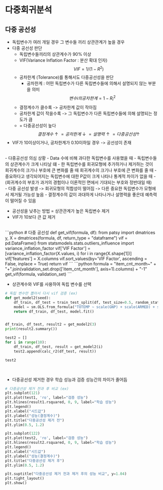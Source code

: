 # 다중회귀분석
## 다중 공선성
- 독립변수가 여러 개일 경우 그 변수들 끼리 상관관계가 높을 경우
- 다중 공선성 판단
  - 독립변수들끼리의 상관계수가 90% 이상
  - VIF(Variance Inflation Factor : 분산 확대 인자)
$$
VIF=1/(1-R^2)
$$
  - 공차한계 (Tolerance)를 통해서도 다중공선성을 판단
    - 공차한계 : 어떤 독립변수가 다른 독립변수들에 의해서 설명되지 않는 부분을 의미
$$
변수 i의 공차한계 = 1-R_i^2
$$
  - 결정계수가 클수록 -> 공차한계 값이 작아짐
  - 공차한계 값이 작을수록 -> 그 독립변수가 다른 독립변수들에 의해 설명되는 정도가 큼
  - = 다중공선성이 높다
$$
결정계수 \uparrow = 공차한계 \downarrow = 설명력 \uparrow = 다중공선성 \uparrow
$$
- VIF가 10이상이거나, 공차한계가 0.10이하일 경우 -> 공선성이 존재
<br>
- 다중공선성 의심 상황
  - Data 수에 비해 과다한 독립변수를 사용했을 때
  - 독립변수들의 상관계수가 크게 나타날 떄
  - 한 독립변수를 회귀모형에 추가하거나 제거하는 것이 회귀계수의 크기나 부호에 큰 변화를 줄 때 회귀계수의 크기나 부호에 큰 변화를 줄 때
  - 중요하다고 생각되어지는 독립변수에 대한 P값이 크게 나타나 통계적 차이가 없을 때
  - (회귀계수의 부호가 과거의 경험이나 이론적인 면에서 기대되는 부호와 정반대일 때)
<br>
- 다중 공선성 발생 -> 회귀모형의 적합성이 떨어짐 -> 다른 중요한 독립변수가 모형에서 제거될 가능성 높음
- 결정계수의 값이 과대하게 나타나거나 설명력을 좋은데 예측력이 떨어질 수 있음

- 공선성을 낮추는 방법 = 상관관계가 높은 독립변수 제거
- VIF가 10보다 큰 값 제거

<br>
```python
# 다중 공선성
def get_vif(formula, df):
    from patsy import dmatrices
    y, X = dmatrices(formula, df, return_type = "dataframe")
    vif = pd.DataFrame()
    from statsmodels.stats.outliers_influence import variance_inflation_factor
    vif['VIF Factor'] = [variance_inflation_factor(X.values, i)
                        for i in range(X.shape[1])]
    vif['features'] = X.columns
    vif.sort_values(by='VIF Factor', ascending = False, inplace = True)
    return vif
```
```python
formula = "item_cnt_month~" + "+".join(validation_set.drop(['item_cnt_month'], axis=1).columns) + "-1"
get_vif(formula, validation_set)
```
<br>

- 상관계수와 VIF를 사용하여 독립 변수를 선택


```python
# 독립 변수만 뽑아서 다시 vif 검증 (ex)
def get_model2(seed):
    df_train, df_test = train_test_split(df, test_size=0.5, random_state=seed)
    model = sm.OLS.from_formula("TOTEMP ~ scale(GNP) + scale(ARMED) + scale(UNEMP)", data=df_train)
    return df_train, df_test, model.fit()


df_train, df_test, result2 = get_model2(3)
print(result2.summary())
```
```python
test2 = []
for i in range(10):
    df_train, df_test, result = get_model2(i)
    test2.append(calc_r2(df_test, result))

test2
```
<br>

- 다중공선성 제거한 경우 학습 성능과 검증 성능간의 차이가 줄어듬

```python
# 다중공선성 제거 전과 후 비교 (ex)
plt.subplot(121)
plt.plot(test1, 'ro', label="검증 성능")
plt.hlines(result1.rsquared, 0, 9, label="학습 성능")
plt.legend()
plt.xlabel("시드값")
plt.ylabel("성능(결정계수)")
plt.title("다중공선성 제거 전")
plt.ylim(0.5, 1.2)

plt.subplot(122)
plt.plot(test2, 'ro', label="검증 성능")
plt.hlines(result2.rsquared, 0, 9, label="학습 성능")
plt.legend()
plt.xlabel("시드값")
plt.ylabel("성능(결정계수)")
plt.title("다중공선성 제거 후")
plt.ylim(0.5, 1.2)

plt.suptitle("다중공선성 제거 전과 제거 후의 성능 비교", y=1.04)
plt.tight_layout()
plt.show()
```